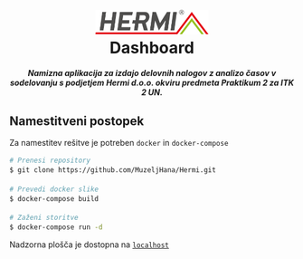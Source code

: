 <h1 align="center">
  <br>
  <img src="Dokumentacija\Slike\hermi-logo-dark.png" width="200">
  <br>
  Dashboard
  <br>
</h1>

<h4 align="center"><i>Namizna aplikacija za izdajo delovnih nalogov z analizo časov v sodelovanju s podjetjem Hermi d.o.o. okviru predmeta Praktikum 2 za ITK 2 UN.</i></h4>

## Namestitveni postopek
Za namestitev rešitve je potreben `docker` in `docker-compose`
```bash
# Prenesi repository
$ git clone https://github.com/MuzeljHana/Hermi.git

# Prevedi docker slike
$ docker-compose build

# Zaženi storitve
$ docker-compose run -d
```
Nadzorna plošča je dostopna na [`localhost`](http:\\localhost)